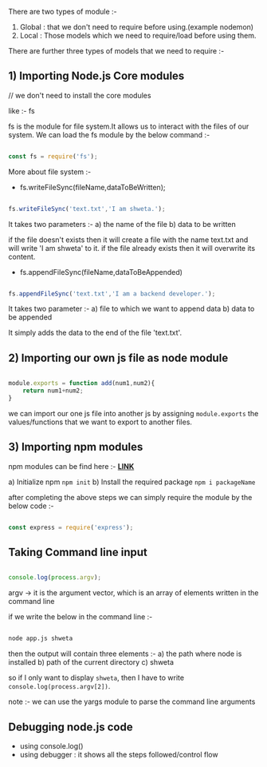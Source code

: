 There are two types of module :- 
1) Global : that we don't need to require before using.(example nodemon)
2) Local : Those models which we need to require/load before using them.

There are further three types of models that we need to require :- 

 ## 1) Importing Node.js Core modules

// we don't need to install the core modules

like :- fs

fs is the module for file system.It allows us to interact with the files of our system.
We can load the fs module by the below command :- 

```js

const fs = require('fs'); 

```

More about file system :- 

- fs.writeFileSync(fileName,dataToBeWritten); 

```js

fs.writeFileSync('text.txt','I am shweta.');

```

It takes two parameters :- 
a) the name of the file
b) data to be written

if the file doesn't exists then it will create a file with the name text.txt and will write 'I am shweta' to it.
if the file already exists then it will overwrite its content.


- fs.appendFileSync(fileName,dataToBeAppended)

```js

fs.appendFileSync('text.txt','I am a backend developer.');

```

It takes two parameter :- 
a) file to which we want to append data
b) data to be appended

It simply adds the data to the end of the file 'text.txt'.


## 2) Importing our own js file as node module

```js

module.exports = function add(num1,num2){
    return num1+num2;
}

```

we can import our one js file into another js by assigning ```module.exports``` the values/functions that we want to export to another files.


## 3) Importing npm modules


npm modules can be find here :- [**LINK**](https://www.npmjs.com/)

a) Initialize npm   ```npm init```
b) Install the required package     ```npm i packageName```

after completing the above steps we can simply require the module by the below code :- 


```js

const express = require('express');

```

## Taking Command line input

```js

console.log(process.argv);

```

argv -> it is the argument vector, which is an array of elements written in the command line


if we write the below in the command line :- 

```cmd

node app.js shweta

```

then the output will contain three elements :-
a) the path where node is installed
b) path of the current directory
c) shweta

so if I only want to display ```shweta```, then I have to write   ```console.log(process.argv[2])```.

note :- we can use the yargs module to parse the command line arguments



## Debugging node.js code
- using console.log()
- using debugger : it shows all the steps followed/control flow
